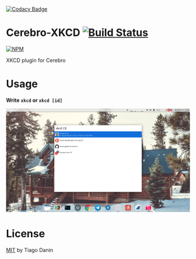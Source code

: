 [![Codacy Badge](https://api.codacy.com/project/badge/Grade/4187e94736a54d1789cf2b586d660467)](https://app.codacy.com/app/tiagodanin/Cerebro-XKCD?utm_source=github.com&utm_medium=referral&utm_content=TiagoDanin/Cerebro-XKCD&utm_campaign=badger)
# Cerebro-XKCD [![Build Status](https://travis-ci.org/TiagoDanin/Cerebro-XKCD.png?branch=master)](https://travis-ci.org/TiagoDanin/Cerebro-XKCD)

[![NPM](https://nodei.co/npm/cerebro-xkcd.png?downloads=true&downloadRank=true&stars=true)](https://nodei.co/npm/cerebro-xkcd./)

XKCD plugin for Cerebro


# Usage

**Write `xkcd` or `xkcd [id]`**

![Screenshots](https://raw.githubusercontent.com/TiagoDanin/Cerebro-XKCD/master/Screenshots.png)


# License
[MIT](https://github.com/TiagoDanin/Cerebro-XKCD/blob/master/LICENSE) by Tiago Danin
